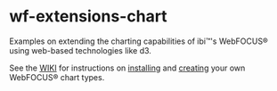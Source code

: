 # wf-extensions-chart
Examples on extending the charting capabilities of ibi™'s WebFOCUS® using web-based technologies like d3.

See the [WIKI](https://github.com/ibi/wf-extensions-chart/wiki) for instructions on [installing](https://github.com/ibi/wf-extensions-chart/wiki/Installing-a-WebFocus-Extension) and [creating](https://github.com/ibi/wf-extensions-chart/wiki/Creating-a-WebFocus-Extension) your own WebFOCUS® chart types.
